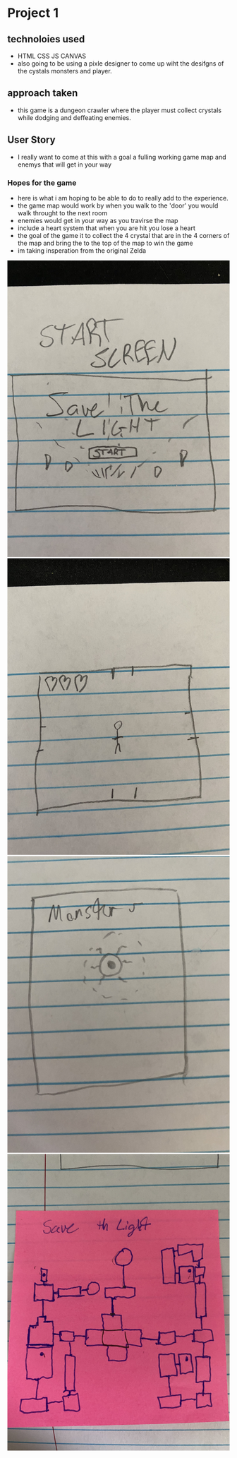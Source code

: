# Project 1 
## technoloies used
- HTML CSS JS CANVAS
- also going to be using a pixle designer to come up wiht the desifgns of the cystals monsters and player.

## approach taken 
- this game is a dungeon crawler where the player must collect crystals while dodging and deffeating enemies.


## User Story
- I really want to come at this with a goal a fulling working game map and enemys that will get in your way


### Hopes for the game
- here is what i am hoping to be able to do to really add to the experience.
- the game map would work by when you walk to the 'door' you would walk throught to the next room
- enemies would get in your way as you travirse the map
- include a heart system that when you are hit you lose a heart
- the goal of the game it to collect the 4 crystal that are in the 4 corners of the map and bring the to the top of the map to win the game
- im taking insperation from the original Zelda

![start](img/start.jpg)
![inGameScreen](img/inGameScreen.jpg)
![monster](img/monster.jpg)
![mapLayout](img/mapLayout.jpg)
